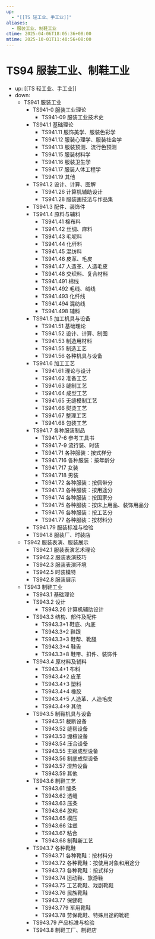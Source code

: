 ```yaml
---
up:
  - "[[TS 轻工业、手工业]]"
aliases:
  - 服装工业、制鞋工业
ctime: 2025-04-06T18:05:36+08:00
mtime: 2025-10-01T11:40:56+08:00
---
```


# TS94 服装工业、制鞋工业

- up: [[TS 轻工业、手工业]]
- down:	
	- TS941 服装工业
		- TS941-0 服装工业理论
			- TS941-09 服装工业技术史
		- TS941.1 基础理论
			- TS941.11 服饰美学、服装色彩学
			- TS941.12 服装心理学、服装社会学
			- TS941.13 服装预测、流行色预测
			- TS941.15 服装材料学
			- TS941.16 服装卫生学
			- TS941.17 服装人体工程学
			- TS941.19 其他
		- TS941.2 设计、计算、图解
			- TS941.26 计算机辅助设计
			- TS941.28 服装画技法与作品集
		- TS941.3 配件、装饰件
		- TS941.4 原料与辅料
			- TS941.41 棉布料
			- TS941.42 丝绸、麻料
			- TS941.43 毛呢料
			- TS941.44 化纤料
			- TS941.45 混纺料
			- TS941.46 皮革、毛皮
			- TS941.47 人造革、人造毛皮
			- TS941.48 交织料、复合材料
			- TS941.491 棉线
			- TS941.492 毛线、绒线
			- TS941.493 化纤线
			- TS941.494 混纺线
			- TS941.498 辅料
		- TS941.5 加工机具与设备
			- TS941.51 基础理论
			- TS941.52 设计、计算、制图
			- TS941.53 制造用材料
			- TS941.55 制造工艺
			- TS941.56 各种机具与设备
		- TS941.6 加工工艺
			- TS941.61 理论与设计
			- TS941.62 准备工艺
			- TS941.63 缝制工艺
			- TS941.64 成型工艺
			- TS941.65 无缝模制工艺
			- TS941.66 熨烫工艺
			- TS941.67 整理工艺
			- TS941.68 包装工艺
		- TS941.7 各种服装制品
			- TS941.7-6 参考工具书
			- TS941.7-9 流行装、时装
			- TS941.71 各种服装：按式样分
			- TS941.716 各种服装：按年龄分
			- TS941.717 女装
			- TS941.718 男装
			- TS941.72 各种服装：按佩带分
			- TS941.73 各种服装：按用途分
			- TS941.74 各种服装：按国家分
			- TS941.75 各种服装：按床上用品、装饰用品分
			- TS941.76 各种服装：按工艺分
			- TS941.77 各种服装：按材料分
		- TS941.79 服装标准与检验
		- TS941.8 服装厂、时装店
	- TS942 服装表演、服装展示
		- TS942.1 服装表演艺术理论
		- TS942.2 服装表演技巧
		- TS942.3 服装表演环境
		- TS942.5 时装模特
		- TS942.8 服装展示
	- TS943 制鞋工业
		- TS943.1 基础理论
		- TS943.2 设计
			- TS943.26 计算机辅助设计
		- TS943.3 结构、部件及配件
			- TS943.3+1 鞋底、内底
			- TS943.3+2 鞋跟
			- TS943.3+3 鞋帮、靴腿
			- TS943.3+4 鞋舌
			- TS943.3+8 鞋带、扣件、装饰件
		- TS943.4 原材料及辅料
			- TS943.4+1 布料
			- TS943.4+2 皮革
			- TS943.4+3 塑料
			- TS943.4+4 橡胶
			- TS943.4+5 人造革、人造毛皮
			- TS943.4+9 其他
		- TS943.5 制鞋机具与设备
			- TS943.51 裁断设备
			- TS943.52 缝帮设备
			- TS943.53 绷楦设备
			- TS943.54 压合设备
			- TS943.55 主跟成型设备
			- TS943.56 制底成型设备
			- TS943.57 湿热设备
			- TS943.59 其他
		- TS943.6 制鞋工艺
			- TS943.61 缝条
			- TS943.62 透缝
			- TS943.63 压条
			- TS943.64 胶粘
			- TS943.65 模压
			- TS943.66 注塑
			- TS943.67 粘合
			- TS943.68 制鞋新工艺
		- TS943.7 各种靴鞋
			- TS943.71 各种靴鞋：按材料分
			- TS943.72 各种靴鞋：按使用对象和用途分
			- TS943.73 各种靴鞋：按式样分
			- TS943.74 运动鞋、旅游鞋
			- TS943.75 工艺靴鞋、戏剧靴鞋
			- TS943.76 民族靴鞋
			- TS943.77 保健鞋
			- TS943.779 军用靴鞋
			- TS943.78 劳保靴鞋、特殊用途的靴鞋
		- TS943.79 产品标准与检验
		- TS943.8 制鞋工厂、制鞋店
		
